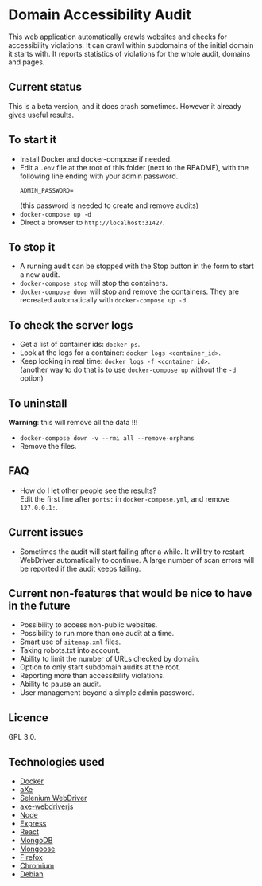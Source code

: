 # Domain Accessibility Audit

This web application automatically crawls websites and checks for accessibility violations.
It can crawl within subdomains of the initial domain it starts with.
It reports statistics of violations for the whole audit, domains and pages.

## Current status
This is a beta version, and it does crash sometimes.
However it already gives useful results.

## To start it
- Install Docker and docker-compose if needed.
- Edit a `.env` file at the root of this folder (next to the README),
  with the following line ending with your admin password.
  ```
  ADMIN_PASSWORD=
  ```
  (this password is needed to create and remove audits)
- `docker-compose up -d`
- Direct a browser to `http://localhost:3142/`.

## To stop it
- A running audit can be stopped with the Stop button in the form to start a new audit.
- `docker-compose stop` will stop the containers.
- `docker-compose down` will stop and remove the containers. They are recreated automatically with `docker-compose up -d`.

## To check the server logs
- Get a list of container ids: `docker ps`.
- Look at the logs for a container: `docker logs <container_id>`.
- Keep looking in real time: `docker logs -f <container_id>`.  
  (another way to do that is to use `docker-compose up` without the `-d` option)

## To uninstall
**Warning**: this will remove all the data !!!
- `docker-compose down -v --rmi all --remove-orphans`
- Remove the files.

## FAQ
- How do I let other people see the results?  
Edit the first line after `ports:` in `docker-compose.yml`, and remove `127.0.0.1:`.

## Current issues
- Sometimes the audit will start failing after a while. It will try to restart WebDriver automatically to continue. A large number of scan errors will be reported if the audit keeps failing.

## Current non-features that would be nice to have in the future
- Possibility to access non-public websites.
- Possibility to run more than one audit at a time.
- Smart use of `sitemap.xml` files.
- Taking robots.txt into account.
- Ability to limit the number of URLs checked by domain.
- Option to only start subdomain audits at the root.
- Reporting more than accessibility violations.
- Ability to pause an audit.
- User management beyond a simple admin password.

## Licence
GPL 3.0.

## Technologies used
- [Docker](https://www.docker.com/)
- [aXe](https://github.com/dequelabs/axe-core)
- [Selenium WebDriver](https://www.seleniumhq.org/projects/webdriver/)
- [axe-webdriverjs](https://github.com/dequelabs/axe-webdriverjs)
- [Node](https://nodejs.org/)
- [Express](https://expressjs.com/)
- [React](https://reactjs.org/)
- [MongoDB](https://www.mongodb.com/)
- [Mongoose](https://mongoosejs.com/)
- [Firefox](https://www.mozilla.org/en-US/firefox/)
- [Chromium](https://www.chromium.org/Home)
- [Debian](https://www.debian.org/)
